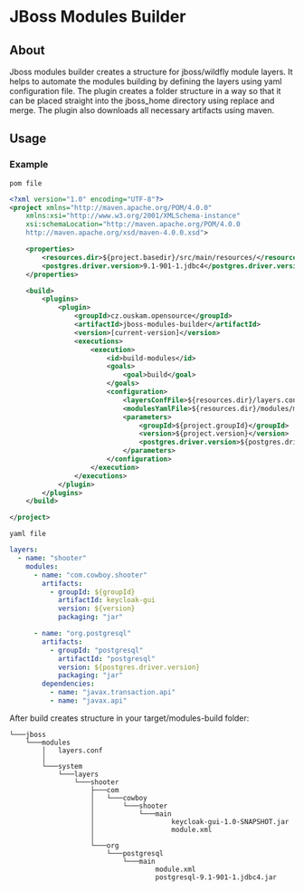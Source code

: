 # JBoss Modules Builder

## About
Jboss modules builder creates a structure for jboss/wildfly module layers.
It helps to automate the modules building by defining the layers using yaml configuration file.
The plugin creates a folder structure in a way so that it can be placed straight into the jboss_home directory using replace and merge.
The plugin also downloads all necessary artifacts using maven.

## Usage

### Example

`pom file`

```xml
<?xml version="1.0" encoding="UTF-8"?>
<project xmlns="http://maven.apache.org/POM/4.0.0"
    xmlns:xsi="http://www.w3.org/2001/XMLSchema-instance"
    xsi:schemaLocation="http://maven.apache.org/POM/4.0.0
    http://maven.apache.org/xsd/maven-4.0.0.xsd">

    <properties>
        <resources.dir>${project.basedir}/src/main/resources/</resources.dir>
        <postgres.driver.version>9.1-901-1.jdbc4</postgres.driver.version>
    </properties>

    <build>
        <plugins>
            <plugin>
                <groupId>cz.ouskam.opensource</groupId>
                <artifactId>jboss-modules-builder</artifactId>
                <version>[current-version]</version>
                <executions>
                    <execution>
                        <id>build-modules</id>
                        <goals>
                            <goal>build</goal>
                        </goals>
                        <configuration>
                            <layersConfFile>${resources.dir}/layers.conf</layersConfFile>
                            <modulesYamlFile>${resources.dir}/modules/modules.yaml</modulesYamlFile>
                            <parameters>
                                <groupId>${project.groupId}</groupId>
                                <version>${project.version}</version>
                                <postgres.driver.version>${postgres.driver.version}</postgres.driver.version>
                            </parameters>
                        </configuration>
                    </execution>
                </executions>
            </plugin>
        </plugins>
    </build>

</project>
```

`yaml file`

```yaml
layers:
  - name: "shooter"
    modules:
      - name: "com.cowboy.shooter"
        artifacts:
          - groupId: ${groupId}
            artifactId: keycloak-gui
            version: ${version}
            packaging: "jar"

      - name: "org.postgresql"
        artifacts:
          - groupId: "postgresql"
            artifactId: "postgresql"
            version: ${postgres.driver.version}
            packaging: "jar"
        dependencies:
          - name: "javax.transaction.api"
          - name: "javax.api"
```

After build creates structure in your target/modules-build folder:

```
└───jboss
    └───modules
        │   layers.conf
        │
        └───system
            └───layers
                └───shooter
                    ├───com
                    │   └───cowboy
                    │       └───shooter
                    │           └───main
                    │                   keycloak-gui-1.0-SNAPSHOT.jar
                    │                   module.xml
                    │
                    └───org
                        └───postgresql
                            └───main
                                    module.xml
                                    postgresql-9.1-901-1.jdbc4.jar
```
